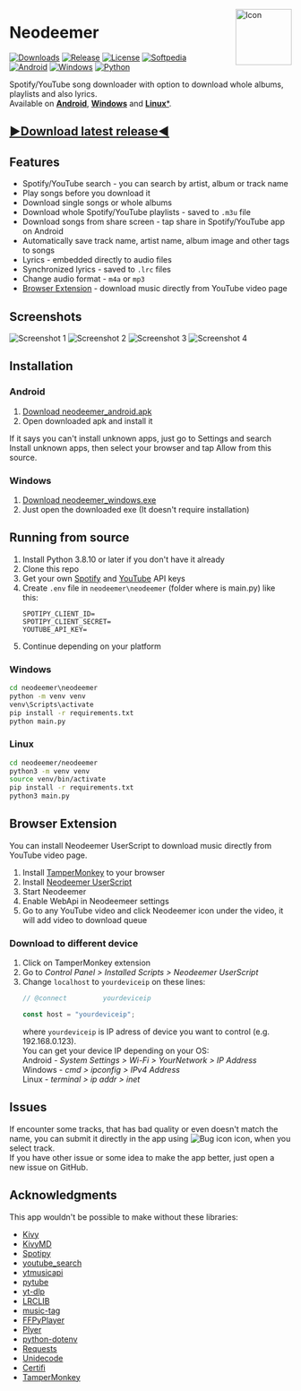 [<img src="neodeemer/data/icon.png" alt="Icon" height="100" align="right">](https://github.com/Tutislav/neodeemer/releases/latest)

# Neodeemer
[![Downloads](https://img.shields.io/github/downloads/Tutislav/neodeemer/total?label=Downloads)](https://github.com/Tutislav/neodeemer/releases/latest)
[![Release](https://img.shields.io/github/v/release/Tutislav/neodeemer?label=Release)](https://github.com/Tutislav/neodeemer/releases/latest)
[![License](https://img.shields.io/github/license/Tutislav/neodeemer?label=License)](https://github.com/Tutislav/neodeemer/blob/main/LICENSE)
[![Softpedia](https://img.shields.io/badge/Softpedia-Certified-limegreen)](https://www.softpedia.com/get/Internet/Download-Managers/Neodeemer.shtml#status)\
[![Android](https://img.shields.io/badge/Android-%3E%3D%205.0-mediumseagreen?logo=android&logoColor=mediumseagreen)](#installation)
[![Windows](https://img.shields.io/badge/Windows-%3E%3D%208-deepskyblue?logo=windows&logoColor=deepskyblue)](#installation)
[![Python](https://img.shields.io/badge/Python-%3E%3D%203.8-steelblue?logo=python&logoColor=steelblue)](#running-from-source)

Spotify/YouTube song downloader with option to download whole albums, playlists and also lyrics.\
Available on [**Android**](#installation), [**Windows**](#installation) and [**Linux***](#running-from-source "You must run it from source").

## **[▶Download latest release◀](https://github.com/Tutislav/neodeemer/releases/latest)**

## Features
- Spotify/YouTube search - you can search by artist, album or track name
- Play songs before you download it
- Download single songs or whole albums
- Download whole Spotify/YouTube playlists - saved to `.m3u` file
- Download songs from share screen - tap share in Spotify/YouTube app on Android
- Automatically save track name, artist name, album image and other tags to songs
- Lyrics - embedded directly to audio files
- Synchronized lyrics - saved to `.lrc` files
- Change audio format - `m4a` or `mp3`
- [Browser Extension](#browser-extension) - download music directly from YouTube video page

## Screenshots
<picture>
    <source media="(prefers-color-scheme: light)" srcset="img/neodeemer_screenshot_1_light.jpg">
    <img src="img/neodeemer_screenshot_1.jpg" alt="Screenshot 1">
</picture>
<picture>
    <source media="(prefers-color-scheme: light)" srcset="img/neodeemer_screenshot_2_light.jpg">
    <img src="img/neodeemer_screenshot_2.jpg" alt="Screenshot 2">
</picture>
<picture>
    <source media="(prefers-color-scheme: light)" srcset="img/neodeemer_screenshot_3_light.jpg">
    <img src="img/neodeemer_screenshot_3.jpg" alt="Screenshot 3">
</picture>
<picture>
    <source media="(prefers-color-scheme: light)" srcset="img/neodeemer_screenshot_4_light.jpg">
    <img src="img/neodeemer_screenshot_4.jpg" alt="Screenshot 4">
</picture>

## Installation
### Android
1. [Download neodeemer_android.apk](https://github.com/Tutislav/neodeemer/releases/latest)
2. Open downloaded apk and install it

If it says you can't install unknown apps, just go to Settings and search Install unknown apps, then select your browser and tap Allow from this source.
### Windows
1. [Download neodeemer_windows.exe](https://github.com/Tutislav/neodeemer/releases/latest)
2. Just open the downloaded exe (It doesn't require installation)

## Running from source
1. Install Python 3.8.10 or later if you don't have it already
2. Clone this repo
3. Get your own [Spotify](https://developer.spotify.com/dashboard/) and [YouTube](https://developers.google.com/youtube/v3/getting-started) API keys
4. Create `.env` file in `neodeemer\neodeemer` (folder where is main.py) like this:
    ```dotenv
    SPOTIPY_CLIENT_ID=
    SPOTIPY_CLIENT_SECRET=
    YOUTUBE_API_KEY=
    ```
5. Continue depending on your platform
### Windows
```cmd
cd neodeemer\neodeemer
python -m venv venv
venv\Scripts\activate
pip install -r requirements.txt
python main.py
```
### Linux
```bash
cd neodeemer/neodeemer
python3 -m venv venv
source venv/bin/activate
pip install -r requirements.txt
python3 main.py
```

## Browser Extension
You can install Neodeemer UserScript to download music directly from YouTube video page.
1. Install [TamperMonkey](https://chrome.google.com/webstore/detail/tampermonkey/dhdgffkkebhmkfjojejmpbldmpobfkfo) to your browser
2. Install [Neodeemer UserScript](https://raw.githubusercontent.com/Tutislav/neodeemer/main/neodeemer/utils/userscript.user.js)
3. Start Neodeemer
4. Enable WebApi in Neodeemeer settings
5. Go to any YouTube video and click Neodeemer icon under the video, it will add video to download queue
### Download to different device
1. Click on TamperMonkey extension
2. Go to *Control Panel > Installed Scripts > Neodeemer UserScript*
3. Change `localhost` to `yourdeviceip` on these lines:
    ```js
    // @connect         yourdeviceip
    ```
    ```js
    const host = "yourdeviceip";
    ```
    where `yourdeviceip` is IP adress of device you want to control (e.g. 192.168.0.123).\
    You can get your device IP depending on your OS:\
    Android - *System Settings > Wi-Fi > YourNetwork > IP Address*\
    Windows - *cmd > ipconfig > IPv4 Address*\
    Linux - *terminal > ip addr > inet*

## Issues
If encounter some tracks, that has bad quality or even doesn't match the name, you can submit it directly in the app using
<picture>
    <source media="(prefers-color-scheme: light)" srcset="img/bug_outline_light.png">
    <img src="img/bug_outline.png" alt="Bug icon">
</picture>
icon, when you select track.\
If you have other issue or some idea to make the app better, just open a new issue on GitHub.

## Acknowledgments
This app wouldn't be possible to make without these libraries:
- [Kivy](https://kivy.org/)
- [KivyMD](https://github.com/kivymd/KivyMD)
- [Spotipy](https://github.com/plamere/spotipy)
- [youtube_search](https://github.com/joetats/youtube_search)
- [ytmusicapi](https://github.com/sigma67/ytmusicapi)
- [pytube](https://github.com/pytube/pytube)
- [yt-dlp](https://github.com/yt-dlp/yt-dlp)
- [LRCLIB](https://github.com/tranxuanthang/lrclib)
- [music-tag](https://github.com/KristoforMaynard/music-tag)
- [FFPyPlayer](https://github.com/matham/ffpyplayer)
- [Plyer](https://github.com/kivy/plyer)
- [python-dotenv](https://github.com/theskumar/python-dotenv)
- [Requests](https://github.com/psf/requests)
- [Unidecode](https://github.com/avian2/unidecode)
- [Certifi](https://github.com/certifi/python-certifi)
- [TamperMonkey](https://www.tampermonkey.net/)